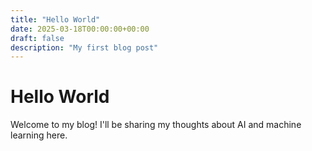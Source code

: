 ```yaml
---
title: "Hello World"
date: 2025-03-18T00:00:00+00:00
draft: false
description: "My first blog post"
---
```


# Hello World

Welcome to my blog! I'll be sharing my thoughts about AI and machine learning here.